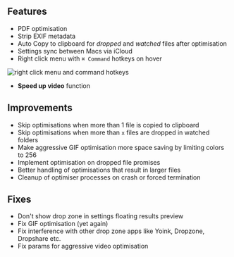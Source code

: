 ## Features

- PDF optimisation
- Strip EXIF metadata
- Auto Copy to clipboard for *dropped* and *watched* files after optimisation
- Settings sync between Macs via iCloud
- Right click menu with `⌘ Command` hotkeys on hover

![right click menu and command hotkeys](https://files.lowtechguys.com/CleanShot-003742-Wednesday-21-29.jpeg)

- **Speed up video** function

## Improvements

- Skip optimisations when more than 1 file is copied to clipboard
- Skip optimisations when more than `x` files are dropped in watched folders
- Make aggressive GIF optimisation more space saving by limiting colors to 256
- Implement optimisation on dropped file promises
- Better handling of optimisations that result in larger files
- Cleanup of optimiser processes on crash or forced termination


## Fixes

- Don't show drop zone in settings floating results preview
- Fix GIF optimisation (yet again)
- Fix interference with other drop zone apps like Yoink, Dropzone, Dropshare etc.
- Fix params for aggressive video optimisation
